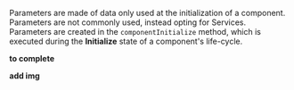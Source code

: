 Parameters are made of data only used at the initialization of a component. \
Parameters are not commonly used, instead opting for Services. \
Parameters are created in the `componentInitialize` method, which is executed during the **Initialize** state of a component's life-cycle.

**to complete**

**add img**
